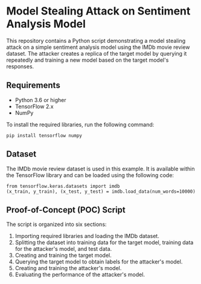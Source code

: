 # Model Stealing Attack on Sentiment Analysis Model

This repository contains a Python script demonstrating a model stealing attack on a simple sentiment analysis model using the IMDb movie review dataset. The attacker creates a replica of the target model by querying it repeatedly and training a new model based on the target model's responses.

## Requirements

- Python 3.6 or higher
- TensorFlow 2.x
- NumPy

To install the required libraries, run the following command:

```
pip install tensorflow numpy
```

## Dataset
The IMDb movie review dataset is used in this example. It is available within the TensorFlow library and can be loaded using the following code:

```
from tensorflow.keras.datasets import imdb
(x_train, y_train), (x_test, y_test) = imdb.load_data(num_words=10000)
```

## Proof-of-Concept (POC) Script
The script is organized into six sections:
1. Importing required libraries and loading the IMDb dataset.
2. Splitting the dataset into training data for the target model, training data for the attacker's model, and test data.
3. Creating and training the target model.
4. Querying the target model to obtain labels for the attacker's model.
5. Creating and training the attacker's model.
6. Evaluating the performance of the attacker's model.

